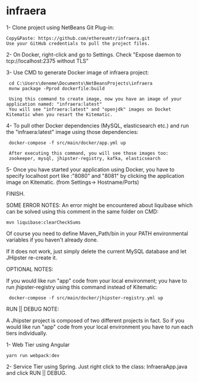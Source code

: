 

# infraera
    
1- Clone project using NetBeans Git Plug-in:
   
    Copy&Paste: https://github.com/ethereumtr/infraera.git
    Use your GitHub credentials to pull the project files.

 2- On Docker, right-click and go to Settings.
    Check "Expose daemon to tcp://localhost:2375 without TLS”
 
 
 3- Use CMD to generate Docker image of infraera project:
     
     cd C:\Users\deneme\Documents\NetBeansProjects\infraera
     mvnw package -Pprod dockerfile:build
     
     Using this command to create image, now you have an image of your application named: "infraera:latest"
     You will see "infraera:latest" and "openjdk" images on Docket Kitematic when you resart the Kitematic.
 
 4-  To pull other Docker dependencies (MySQL, elasticsearch etc.) and run the "infraera:latest" image using those dependencies:
  
     docker-compose -f src/main/docker/app.yml up
     
     After executing this command, you will see those images too:
     zookeeper, mysql, jhipster-registry, kafka, elasticsearch
 5- Once you have started your application using Docker, you have to specify localhost port like :"8080" and "8081" by clicking the application image on Kitematic. (from Settings-> Hostname/Ports)

   FINISH.
   
   

  SOME ERROR NOTES:
  An error might be encountered about liquibase which can be solved using this comment in the same folder on CMD: 
  
    mvn liquibase:clearCheckSums
  
  Of course you need to define Maven_Path/bin in your PATH environmental variables if you haven't already done.
  
  If it does not work, just simply delete the current MySQL database and let JHipster re-create it.

  OPTIONAL NOTES:
  
  If you would like run "app" code from your local environment; you have to run jhipster-registry using this command instead of Kitematic:
  

     docker-compose -f src/main/docker/jhipster-registry.yml up

  RUN || DEBUG NOTE:
  
  A Jhipster project is composed of two different projects in fact.
  So if you would like run "app" code from your local environment you have to run each tiers individually.

   1- Web Tier using Angular
    
    yarn run webpack:dev
   
   2- Service Tier using Spring.
    Just right click to the class: InfraeraApp.java and click RUN || DEBUG.
  
  

